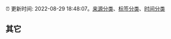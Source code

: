 :alarm_clock: 更新时间: 2022-08-29 18:48:07。[来源分类](../README.md)、[标签分类](../TAGS.md)、[时间分类](../TIMELINE.md)

## 其它



